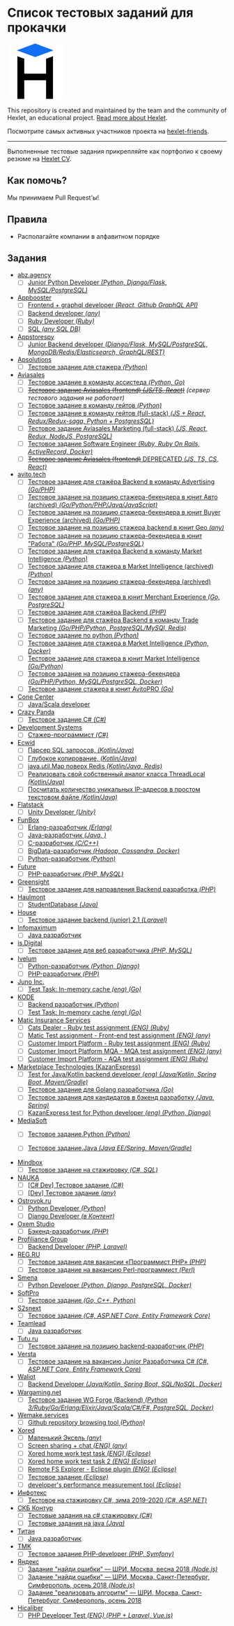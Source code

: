# Список тестовых заданий для прокачки

[![Hexlet Ltd. logo](https://raw.githubusercontent.com/Hexlet/assets/master/images/hexlet_logo128.png)](https://hexlet.io/?utm_source=github&utm_medium=link&utm_campaign=ru-test-assignments)

This repository is created and maintained by the team and the community of Hexlet, an educational project. [Read more about Hexlet](https://hexlet.io/?utm_source=github&utm_medium=link&utm_campaign=ru-test-assignments).

Посмотрите самых активных участников проекта на [hexlet-friends](https://friends.hexlet.io/).

----

Выполненные тестовые задания прикрепляйте как портфолио к своему резюме на [Hexlet CV](https://cv.hexlet.io/).

## Как помочь?

Мы принимаем Pull Request'ы!

## Правила

* Располагайте компании в алфавитном порядке

## Задания

* [abz.agency](https://abz.agency/)
  - [ ] [Junior Python Developer *(Python, Django/Flask, MySQL/PostgreSQL)*](https://drive.google.com/file/d/1qUzx0m_Koj83k_G8BScCNK7opazbuDzk/view?usp=sharing)

* [Appbooster](https://appbooster.com/)
  - [ ] [Frontend + graphql developer *(React, Github GraphQL API)*](https://github.com/appbooster/test-assignments/blob/master/tasks/frontend-graphql.md)
  - [ ] [Backend developer *(any)*](https://github.com/appbooster/test-assignments/blob/master/tasks/backend.md)
  - [ ] [Ruby Developer *(Ruby)*](https://gist.github.com/KELiON/949731e077656ce036fa6114e7b47d2d#file-ruby-md)
  - [ ] [SQL *(any SQL DB)*](https://gist.github.com/KELiON/949731e077656ce036fa6114e7b47d2d#file-sql-md)

* [Appstorespy](https://appstorespy.com/)
  - [ ] [Junior Backend developer *(Django/Flask, MySQL/PostgreSQL, MongoDB/Redis/Elasticsearch, GraphQL/REST)*](https://catkin-gymnast-f1a.notion.site/junior-backend-developer-2022-2f4803705cb84485a81a1d716bdf0a8c)

* [Apsolutions](https://apsolutions.ru)
  - [ ] [Тестовое задание для стажера *(Python)*](https://freezing-helicopter-7fb.notion.site/67777c95bdbe4e59856c59b707349f2d)

* [Aviasales](https://aviasales.ru)
  - [ ] [Тестовое задание в команду ассистеда *(Python, Go)*](https://github.com/KosyanMedia/test-tasks/tree/master/assisted_team)
  - [ ] [~~Тестовое задание Aviasales (frontend) *(JS/TS, React)*~~](https://github.com/KosyanMedia/test-tasks/tree/master/aviasales_frontend) *(сервер тестового задания не работает)*
  - [ ] [Тестовое задание в команду гейтов *(Python)*](https://github.com/KosyanMedia/test-tasks/tree/master/gates_team)
  - [ ] [Тестовое задание в команду гейтов (full-stack) *(JS + React, Redux/Redux-saga, Python + PostgresSQL)*](https://github.com/KosyanMedia/test-tasks/tree/master/gates_team_fullstack)
  - [ ] [Тестовое задание Aviasales Marketing (full-stack) *(JS, React, Redux, NodeJS, PostgreSQL)*](https://github.com/KosyanMedia/test-tasks/tree/master/marketing)
  - [ ] [Тестовое задание Software Engineer *(Ruby, Ruby On Rails, ActiveRecord, Docker)*](https://github.com/KosyanMedia/travelpayouts_RoR_test)
  - [ ] [~~Тестовое задание Aviasales (frontend)~~ DEPRECATED *(JS, TS, CS, React)*](https://github.com/KosyanMedia/test-tasks/tree/master/DEPRECATED_aviasales)

* [avito.tech](https://github.com/avito-tech)
  - [ ] [Тестовое задание для стажёра Backend в команду Advertising *(Go/PHP)*](https://github.com/avito-tech/adv-backend-trainee-assignment)
  - [ ] [Тестовое задание на позицию стажера-бекендера в юнит Авто (archived) *(Go/Python/PHP/Java/JavaScript)*](https://github.com/avito-tech/auto-backend-trainee-assignment)
  - [ ] [Тестовое задание на позицию стажера-бекендера в юнит Buyer Experience (archived) *(Go/PHP)*](https://github.com/avito-tech/bx-backend-trainee-assignment)
  - [ ] [Тестовое задание на позицию стажера backend в юнит Geo *(any)*](https://github.com/avito-tech/geo-backend-trainee-assignment)
  - [ ] [Тестовое задание на позицию стажера-бекендера в юнит "Работа" *(Go/PHP, MySQL/PostgreSQL)*](https://github.com/avito-tech/job-backend-trainee-assignment)
  - [ ] [Тестовое задание для стажёра Backend в команду Market Intelligence *(Python)*](https://github.com/avito-tech/mi-backend-trainee-assignment)
  - [ ] [Тестовое задание для стажера в Market Intelligence (archived) *(Python)*](https://github.com/avito-tech/mi-trainee-task)
  - [ ] [Тестовое задание на позицию стажера-бекендера (archived) *(any)*](https://github.com/avito-tech/msg-backend-trainee-assignment)
  - [ ] [Тестовое задание для стажера в юнит Merchant Experience *(Go, PostgreSQL)*](https://github.com/avito-tech/mx-backend-trainee-assignment)
  - [ ] [Тестовое задание для стажёра Backend *(PHP)*](https://github.com/avito-tech/safedeal-backend-trainee)
  - [ ] [Тестовое задание для стажёра Backend в команду Trade Marketing *(Go/PHP/Python, PostgreSQL/MySQl, Redis)*](https://github.com/avito-tech/tm-backend-trainee)
  - [ ] [Тестовое задание по python *(Python)*](https://github.com/avito-tech/python-trainee-assignment)
  - [ ] [Тестовое задание для стажера в Market Intelligence *(Python, Docker)*](https://github.com/avito-tech/mi-backend-trainee-assignment)
  - [ ] [Тестовое задание для стажера в юнит Market Intelligence *(Go/Python)*](https://github.com/avito-tech/mi-trainee-task-2021)
  - [ ] [Тестовое задание на позицию стажера-бекендера *(Go/PHP/Python,  MySQL/PostgreSQL, Docker)*](https://github.com/avito-tech/autumn-2021-intern-assignment)
  - [ ] [Тестовое задание стажера в юнит AvitoPRO *(Go)*](https://github.com/avito-tech/pro-backend-trainee-assignment)

* [Cone Center](https://www.cone.ee)
  - [ ] [Java/Scala developer](https://github.com/mondayish/ConeTestTask/blob/master/README.md)

* [Crazy Panda](https://crazypanda.ru/)
  - [ ] [Тестовое задание C# *(C#)*](https://gist.github.com/Busyrev/cb89f309d2c32873449366023b8e0057)

* [Development Systems](https://www.ds.do/)
  - [ ] [Стажер-программист *(C#)*](https://drive.google.com/drive/folders/1pnBXXuAABDCMAKrcNjrDvRnE1jPd_LBL?usp=sharing)

* [Ecwid](https://www.ecwid.com/)
  - [ ] [Парсер SQL запросов, *(Kotlin/Java)*](https://github.com/Ecwid/new-job/blob/master/SQL-parser.md)
  - [ ] [Глубокое копирование, *(Kotlin/Java)*](https://github.com/Ecwid/new-job/blob/master/Deep-clone.md)
  - [ ] [java.util.Map поверх Redis *(Kotlin/Java, Redis)*](https://github.com/Ecwid/new-job/blob/master/Redis-and-collections.md)
  - [ ] [Реализовать свой собственный аналог класса ThreadLocal  *(Kotlin/Java)*](https://github.com/Ecwid/new-job/blob/master/ThreadLocal.md)
  - [ ] [Посчитать количество уникальных IP-адресов в простом текстовом файле *(Kotlin/Java)*](https://github.com/Ecwid/new-job/blob/master/IP-Addr-Counter.md)

* [Flatstack](https://www.flatstack.com)
  - [ ] [Unity Developer *(Unity)*](https://github.com/fs/test-tasks/tree/master/unity)

* [FunBox](https://funbox.ru/)
  - [ ] [Erlang-разработчик *(Erlang)*](https://dl.funbox.ru/qt-erlang.pdf)
  - [ ] [Java-разработчик *(Java, )*](https://dl.funbox.ru/qt-java.pdf)
  - [ ] [C-разработчик *(C/C++)*](https://dl.funbox.ru/qt-c.pdf)
  - [ ] [BigData-разработчик *(Hadoop, Cassandra, Docker)*](https://dl.funbox.ru/qt-bigdata.pdf)
  - [ ] [Python-разработчик *(Python)*](https://funbox.ru/q/python.pdf)

* [Future](https://future-group.ru/)
  - [ ] [PHP-разработчик *(PHP, MySQL)*](https://github.com/fugr-ru/php-comments)

* [Greensight](https://greensight.ru/)
  - [ ] [Тестовое задание для направления Backend разработка *(PHP)*](https://www.notion.so/Backend-f863a6666e9f40f99f41254a1fffe450)

* [Haulmont](https://www.haulmont.ru)
  - [ ] [StudentDatabase *(Java)*](https://github.com/nikolaychernov/StudentDatabase)

* [House](https://housevl.ru/)
  - [ ] [Тестовое задание backend (junior) 2.1 *(Laravel)*](https://docs.google.com/document/d/16M_jtHkbrHgI_gUj9vq6p_uIQVQTFuW2kXUsK-S4RSk)

* [Infomaximum](https://infomaximum.com)
  - [ ] [Java разработчик](https://drive.google.com/file/d/17g9-4HTkBtJln-3I-iavMqWkX9bBYcg2/view?usp=sharing)

* [is.Digital](https://isdigi.ru/)
  - [ ] [Тестовое задание для веб разработчика *(PHP, MySQL)*](https://isdigi.ru/is/job/web-programmer-2/test-web-dev-junior/)

* [Ivelum](https://ivelum.com/)
  - [ ] [Python-разработчик *(Python, Django)*](https://github.com/ivelum/job/blob/master/challenges/python.md)
  - [ ] [PHP-разработчик *(PHP)*](https://github.com/ivelum/job/blob/master/challenges/php.md)

* [Juno Inc.](https://gojuno.com/)
  - [ ] [Test Task: In-memory cache *(eng)* *(Go)*](https://github.com/gojuno/test_tasks)

* [KODE](https://kode.ru/)
  - [ ] [Backend разработчик *(Python)*](https://github.com/appKODE/2018-internship-backend)
  - [ ] [Test Task: In-memory cache *(eng)* *(Go)*](https://github.com/gojuno/test_tasks)

* [Matic Insurance Services](https://matic.com/)
  - [ ] [Cats Dealer - Ruby test assignment *(ENG)* *(Ruby)*](https://github.com/matic-insurance/assignment-cats-dealer)
  - [ ] [Matic Test assignment - Front-end test assignment *(ENG)* *(any)*](https://github.com/matic-insurance/assignment-fetch-n-cache)
  - [ ] [Customer Import Platform - Ruby test assignment *(ENG)* *(Ruby)*](https://github.com/matic-insurance/assignment-test-import)
  - [ ] [Customer Import Platform MQA - MQA test assignment *(ENG)* *(any)*](https://github.com/matic-insurance/assignment-test-import)
  - [ ] [Customer Import Platform - AQA test assignment *(ENG)* *(Ruby)*](https://github.com/matic-insurance/assignment-test-import)

* [Marketplace Technologies (KazanExpress)](https://github.com/KazanExpress)
  - [ ] [Test for Java/Kotlin backend developer *(eng)* *(Java/Kotlin, Spring Boot, Maven/Gradle)*](https://github.com/KazanExpress/wms-backend-test-task)
  - [ ] [Тестовое задание для Golang разработчика *(Go)*](https://github.com/KazanExpress/golang-test-task)
  - [ ] [Тестовое задания для кандидатов в бэкенд разработку *(Java, Spring)*](https://github.com/KazanExpress/backend-spring-test-task)
  - [ ] [KazanExpress test for Python developer *(eng)* *(Python, Django)*](https://github.com/KazanExpress/django-test-task)

* [MediaSoft](https://mediasoft.team/)
  - [ ] [Тестовое задание.Python *(Python)*](https://drive.google.com/file/d/1DU2-MSCNN-FzCa8ksB3rx2GQy23LSt5T/view?usp=sharing)
  - [ ] [Тестовое задание.Java *(Java EE/Spring, Maven/Gradle)*](https://drive.google.com/file/d/1obl6-j36xkLszszRPnj0enWxPX-nzzuQ/view?usp=sharing)


* [Mindbox](https://mindbox.ru/)
  - [ ] [Тестовое задание на стажировку *(C#, SQL)*](https://drive.google.com/drive/folders/1--08xK0ympxiR2BedrKVhnE7cjfNn7bk?usp=sharing)

* [NAUKA](http://www.ntik.ru/)
  - [ ] [[C# Dev] Тестовое задание *(C#)*](https://drive.google.com/file/d/1GNwTfoJCQD0Ec3JXkWmzaYuIY6DnWnEa/view)
  - [ ] [[Dev] Тестовое задание *(any)*](https://drive.google.com/file/d/1cbUD3ID1yyHJES9KQH12L_wGhKTn6Jrg/view)

* [Ostrovok.ru](https://ostrovok.ru)
  - [ ] [Python Developer *(Python)*](https://github.com/ostrovok-team/code-challenge/tree/master/python)
  - [ ] [Django Developer *(в Контент)*](https://github.com/ostrovok-team/code-challenge/blob/master/python/content-tech-task.md)

* [Oxem Studio](https://oxem.ru)
  - [ ] [Бэкенд-разработчик *(PHP)*](https://doc.clickup.com/p/h/2h539-778/840ce49e651e59a)

* [Profiliance Group](https://profilance.com/)
  - [ ] [Backend Developer *(PHP, Laravel)*](https://workflowy.com/s/2ca3f38ef0f5/TRUbIAFhIadLR6zq)

* [REG.RU](https://www.reg.ru/)
  - [ ] [Тестовое задание для вакансии «Программист PHP» *(PHP)*](https://www.reg.ru/company/jobs/testtask-prog-php)
  - [ ] [Тестовое задание на вакансию Perl-программист *(Perl)*](https://www.reg.ru/company/jobs/testtask-prog)

* [Smena](https://smena.space/)
  - [ ] [Python Developer *(Python, Django, PostgreSQL, Docker)*](https://github.com/smenateam/assignments/blob/master/backend/README.md)

* [SoftPro](https://softpro.com/)
  - [ ] [Тестовое задание *(Go, C++, Python)*](https://drive.google.com/drive/folders/151UdoZGZZtdv5-KP_51yx3CzT1kgIBQn?usp=sharing)

* [S2snext](http://s2snext.com/)
  - [ ] [Тестовое задание *(C#, ASP.NET Core, Entity Framework Core)*](https://disk.yandex.ru/d/Gu5V8FgsEobwzA)

* [Teamlead](https://www.teamlead.ru)
  - [ ] [Java разработчик](https://docs.google.com/document/d/1f5frd0d_sQk471oeznTnHpc-YSo9EfkQ3avHpxy4TtE/edit?usp=sharing)

* [Tutu.ru](https://www.Tutu.ru/)
  - [ ] [Тестовое задание на позицию backend-разработчик *(PHP)*](https://github.com/tutu-ru/php-interview)

* [Versta](https://versta24.ru/)
  - [ ] [Тестовое задание на вакансию Junior Разработчика C# *(C#, ASP.NET Core, Entity Framework Core)*](https://versta24.ru/hr/testfordevjun)

* [Waliot](https://waliot.com/)
  - [ ] [Backend Developer *(Java/Kotlin, Spring Boot, SQL/NoSQL, Docker)*](https://github.com/waliot/test-tasks/blob/master/tasks/backend-1.md)

* [Wargaming.net](https://wargaming.com)
  - [ ] [Тестовое задание WG Forge (Backend) *(Python 3/Ruby/Go/Erlang/Elixir/Java/Scala/C#/F#, PostgreSQL, Docker)*](https://github.com/wgnet/wg_forge_backend)

* [Wemake.services](https://wemake-services.github.io/)
  - [ ] [Github repository browsing tool *(Python)*](https://github.com/wemake-services/meta/issues/7)

* [Xored](http://ru.xored.com/)
  - [ ] [Маленький Эксель *(any)*](https://docs.xored.com/pages/viewpage.action?pageId=26378756)
  - [ ] [Screen sharing + chat *(ENG)* *(any)*](https://docs.xored.com/display/XL/Test+task+Screen+sharing+with+chat)
  - [ ] [Xored home work test task *(ENG)* *(Eclipse)*](https://docs.xored.com/display/XL/Xored+home+work+test+task)
  - [ ] [Xored home work test task 2 *(ENG)* *(Eclipse)*](https://docs.xored.com/display/XL/Xored+home+work+test+task+2)
  - [ ] [Remote FS Explorer - Eclipse plugin *(ENG)* *(Eclipse)*](https://docs.xored.com/pages/viewpage.action?pageId=22742624)
  - [ ] [Тестовое задание *(Eclipse)*](https://docs.xored.com/pages/viewpage.action?pageId=16023682)
  - [ ] [developer's performance measurement tool *(Eclipse)*](https://docs.xored.com/pages/viewpage.action?pageId=19694895)

* [Инфотекс](https://infotecs.ru/)
  - [ ] [Тестовое на стажировку C#, зима 2019-2020 *(C#, ASP.NET)*](https://drive.google.com/drive/folders/1UCx7__WtgzkWF4iFbkFPfc3NNQAqSKqn?usp=sharing)

* [СКБ Контур](https://kontur.ru/)
  - [ ] [Тестовые задания на c# стажировку *(C#)*](https://drive.google.com/drive/folders/185cbL5CzhcYoW2D92D5wHmdd04cDqTYS?usp=sharing)
  - [ ] [Тестовые задания на java *(Java)*](https://drive.google.com/drive/folders/1zhJUFNYc8KJkLNOmPueoQkaiZCv5kodM?usp=sharing)

* [Титан](https://spb.hh.ru/employer/1268355)
  - [ ] [Java разработчик](https://docs.google.com/document/d/1peoDqaNraEL5jW3kMWPSQevLvKNwyOjC0KNOigfQTNM/edit?usp=sharing)

* [TMK](https://tmktools.ru/)
  - [ ] [Тестовое задание PHP-developer *(PHP, Symfony)*](https://docs.google.com/document/d/1ixExyddJG4V4jxpSuYH61rh0rZ-RFztfqWa3aApZnlI/)

* [Яндекс](https://yandex.ru)
  - [ ] [Задание "найди ошибки" — ШРИ, Москва, весна 2018 *(Node.js)*](https://github.com/yandex-shri-2018/entrance-task-1)
  - [ ] [Задание "найди ошибки" — ШРИ, Москва, Санкт-Петербург, Симферополь, осень 2018 *(Node.js)*](https://github.com/yandex-shri-2018/entrance-task-1-2)
  - [ ] [Задание "реализовать алгоритм" — ШРИ, Москва, Санкт-Петербург, Симферополь, осень 2018](https://github.com/yandex-shri-2018/entrance-task-3-2)

* [Hicaliber](https://www.hicaliber.com.au/)
  - [ ] [PHP Developer Test *(ENG)* *(PHP + Laravel, Vue.js)*](https://drive.google.com/drive/folders/0ByqxhUNvccJxdTdROE5aX3VSOWc?resourcekey=0-Cf8K_Zu0DCnnhfFs3aokDQ)
